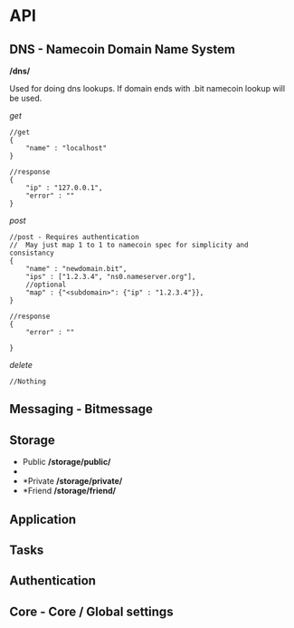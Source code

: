 API
===

DNS - Namecoin Domain Name System
---------------------------------
**/dns/**

Used for doing dns lookups.  If domain ends with .bit namecoin lookup will
be used.

*get*

	//get
	{
		"name" : "localhost"
	}
	
	//response
	{
		"ip" : "127.0.0.1",
		"error" : ""
	}

*post*

	//post - Requires authentication
	//  May just map 1 to 1 to namecoin spec for simplicity and consistancy
	{
		"name" : "newdomain.bit",
		"ips" : ["1.2.3.4", "ns0.nameserver.org"],
		//optional
		"map" : {"<subdomain>": {"ip" : "1.2.3.4"}},
	}
	
	//response
	{
		"error" : ""

	}

*delete*

	//Nothing

Messaging - Bitmessage
----------------------

Storage
-------
- Public **/storage/public/**
-	
- *Private **/storage/private/**
- *Friend **/storage/friend/**

Application
-----------

Tasks
-----

Authentication
--------------

Core - Core / Global settings
-----------------------------
